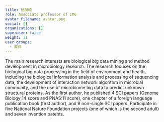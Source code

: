 ```yaml
---
title: 杨朋硕
role: Associate professor of IMG
avatar_filename: avatar.png
social: []
organizations: []
superuser: false
weight: 11
user_groups:
  - 教师
---
```

The main research interests are biological big data mining and method development in microbiology research. The research focuses on the biological big data processing in the field of environment and health, including the biological information analysis and processing of sequencing data, the development of interaction network algorithm in microbial community, and the use of microbiome big data to predict unknown structural proteins. As the first author, he published 4 SCI papers (Genome Biology:14 score and PNAS:11 score), one chapter of a foreign language publication book (first author), and 9 non-single SCI papers. Participate in five National Nature Foundation projects (one of which is the second adult) and seven invention patents.